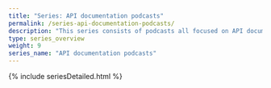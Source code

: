 ```yaml
---
title: "Series: API documentation podcasts"
permalink: /series-api-documentation-podcasts/
description: "This series consists of podcasts all focused on API documentation (as well as a general developer doc focus). I talk with a number of API documentation experts about a wide range of topics. My intent in creating a series of podcasts is to explore API doc with more depth and variety than a regular podcast alone can achieve."
type: series_overview
weight: 9
series_name: "API documentation podcasts"
---
```


{% include seriesDetailed.html %}
